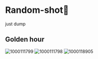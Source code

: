 # Random-shot📸
just dump

## Golden hour
![1000111799](https://github.com/user-attachments/assets/1d506c9c-1aeb-44ae-821c-19893686ef2a)
![1000111798](https://github.com/user-attachments/assets/4d40e86c-44d8-4bc9-8d54-9d3e06c52a83)
![1000118905](https://github.com/user-attachments/assets/f2437717-3e29-4797-871a-40fc190c32ae)
